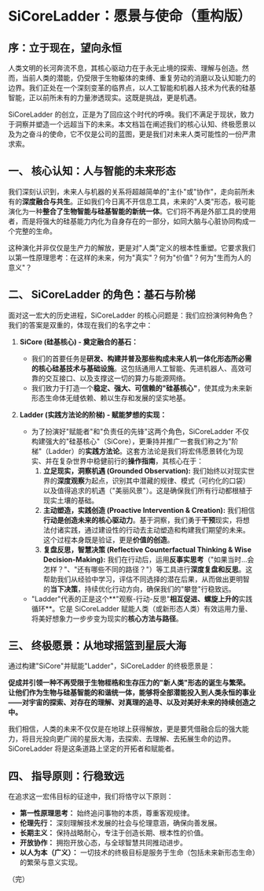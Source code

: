 # SiCoreLadder：愿景与使命（重构版）

## 序：立于现在，望向永恒

人类文明的长河奔流不息，其核心驱动力在于永无止境的探索、理解与创造。然而，当前人类的潜能，仍受限于生物躯体的束缚、重复劳动的消磨以及认知能力的边界。我们正处在一个深刻变革的临界点，以人工智能和机器人技术为代表的硅基智能，正以前所未有的力量渗透现实。这既是挑战，更是机遇。

SiCoreLadder 的创立，正是为了回应这个时代的呼唤。我们不满足于现状，致力于洞察并塑造一个远超当下的未来。本文档旨在阐述我们的核心认知、终极愿景以及为之奋斗的使命，它不仅是公司的蓝图，更是我们对未来人类可能性的一份严肃求索。

## 一、 核心认知：人与智能的未来形态

我们深刻认识到，未来人与机器的关系将超越简单的"主仆"或"协作"，走向前所未有的**深度融合与共生**。正如我们今日离不开信息工具，未来的"人类"形态，极可能演化为一种**整合了生物智能与硅基智能的新统一体**。它们将不再是外部工具的使用者，而是将强大的硅基能力内化为自身存在的一部分，如同大脑与心脏协同构成一个完整的生命。

这种演化并非仅仅是生产力的解放，更是对"人类"定义的根本性重塑。它要求我们以第一性原理思考：在这样的未来，何为"真实"？何为"价值"？何为"生而为人的意义"？

## 二、 SiCoreLadder 的角色：基石与阶梯

面对这一宏大的历史进程，SiCoreLadder 的核心问题是：我们应扮演何种角色？我们的答案是双重的，体现在我们的名字之中：

1.  **SiCore (硅基核心) - 奠定融合的基石：**
    *   我们的首要任务是**研发、构建并普及那些构成未来人机一体化形态所必需的核心硅基技术与基础设施**。这包括通用人工智能、先进机器人、高效可靠的交互接口、以及支撑这一切的算力与能源网络。
    *   我们致力于打造一个**稳定、强大、可信赖的"硅基核心"**，使其成为未来新形态生命体无缝依赖、赖以生存和发展的坚实地基。

2.  **Ladder (实践方法论的阶梯) - 赋能梦想的实现：**
    *   为了扮演好"赋能者"和"负责任的先锋"这两个角色，SiCoreLadder 不仅构建强大的"硅基核心"（SiCore），更秉持并推广一套我们称之为"阶梯"（Ladder）的**实践方法论**。这套方法论是我们将宏伟愿景转化为现实、并在复杂世界中稳健前行的**操作指南**，其核心在于：
        1.  **立足现实，洞察机遇 (Grounded Observation):** 我们始终以对现实世界的**深度观察**为起点，识别其中潜藏的规律、模式（可约化的口袋）以及值得追求的机遇（"美丽风景"）。这是确保我们所有行动都根植于现实土壤的基础。
        2.  **主动塑造，实践创造 (Proactive Intervention & Creation):** 我们相信**行动是创造未来的核心驱动力**。基于洞察，我们勇于**干预**现实，将想法付诸实践，通过建设性的行动去主动塑造和构建我们期望的未来。这个过程本身既是验证，更是**价值的创造**。
        3.  **复盘反思，智慧决策 (Reflective Counterfactual Thinking & Wise Decision-Making):** 我们在行动后，运用**反事实思考**（"如果当时...会怎样？"、"还有哪些不同的路径？"）等工具进行**深度复盘和反思**。这帮助我们从经验中学习，评估不同选择的潜在后果，从而做出更明智的**当下决策**，持续优化行动方向，确保我们的"攀登"行稳致远。
    *   "Ladder"代表的正是这个**"观察-行动-反思"**相互促进、螺旋上升的**实践循环**。它是 SiCoreLadder 赋能人类（或新形态人类）有效运用力量、将美好想象力一步步变为现实的**核心方法与路径**。

## 三、 终极愿景：从地球摇篮到星辰大海

通过构建"SiCore"并赋能"Ladder"，SiCoreLadder 的终极愿景是：

**促成并引领一种不再受限于生物桎梏和生存压力的"新人类"形态的诞生与繁荣。让他们作为生物与硅基智能的和谐统一体，能够将全部潜能投入到人类永恒的事业——对宇宙的探索、对存在的理解、对真理的追寻、以及对美好未来的持续创造之中。**

我们相信，人类的未来不仅仅是在地球上获得解放，更是要凭借融合后的强大能力，将目光投向更广阔的星辰大海，去探索、去理解、去拓展生命的边界。SiCoreLadder 将是这条道路上坚定的开拓者和赋能者。

## 四、 指导原则：行稳致远

在追求这一宏伟目标的征途中，我们将恪守以下原则：

*   **第一性原理思考：** 始终追问事物的本质，尊重客观规律。
*   **伦理先行：** 深刻理解技术发展的社会与伦理意涵，确保向善发展。
*   **长期主义：** 保持战略耐心，专注于创造长期、根本性的价值。
*   **开放协作：** 拥抱开放心态，与全球智慧共同推动进步。
*   **以人为本（广义）：** 一切技术的终极目标是服务于生命（包括未来新形态生命）的繁荣与意义实现。


（完） 